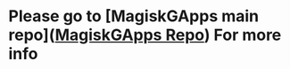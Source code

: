 # Please go to [MagiskGApps main repo]([MagiskGApps Repo](https://github.com/wacko1805/MagiskGapps)) For more info
